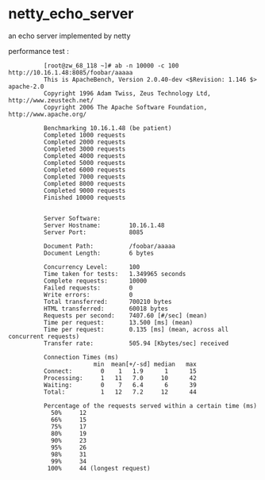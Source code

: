 netty_echo_server
=================

an echo server implemented by netty

performance test :
>
              [root@zw_68_118 ~]# ab -n 10000 -c 100 http://10.16.1.48:8085/foobar/aaaaa
              This is ApacheBench, Version 2.0.40-dev <$Revision: 1.146 $> apache-2.0
              Copyright 1996 Adam Twiss, Zeus Technology Ltd, http://www.zeustech.net/
              Copyright 2006 The Apache Software Foundation, http://www.apache.org/
              
              Benchmarking 10.16.1.48 (be patient)
              Completed 1000 requests
              Completed 2000 requests
              Completed 3000 requests
              Completed 4000 requests
              Completed 5000 requests
              Completed 6000 requests
              Completed 7000 requests
              Completed 8000 requests
              Completed 9000 requests
              Finished 10000 requests
              
              
              Server Software:        
              Server Hostname:        10.16.1.48
              Server Port:            8085
              
              Document Path:          /foobar/aaaaa
              Document Length:        6 bytes
              
              Concurrency Level:      100
              Time taken for tests:   1.349965 seconds
              Complete requests:      10000
              Failed requests:        0
              Write errors:           0
              Total transferred:      700210 bytes
              HTML transferred:       60018 bytes
              Requests per second:    7407.60 [#/sec] (mean)
              Time per request:       13.500 [ms] (mean)
              Time per request:       0.135 [ms] (mean, across all concurrent requests)
              Transfer rate:          505.94 [Kbytes/sec] received
              
              Connection Times (ms)
                            min  mean[+/-sd] median   max
              Connect:        0    1   1.9      1      15
              Processing:     1   11   7.0     10      42
              Waiting:        0    7   6.4      6      39
              Total:          1   12   7.2     12      44
              
              Percentage of the requests served within a certain time (ms)
                50%     12
                66%     15
                75%     17
                80%     19
                90%     23
                95%     26
                98%     31
                99%     34
               100%     44 (longest request)
